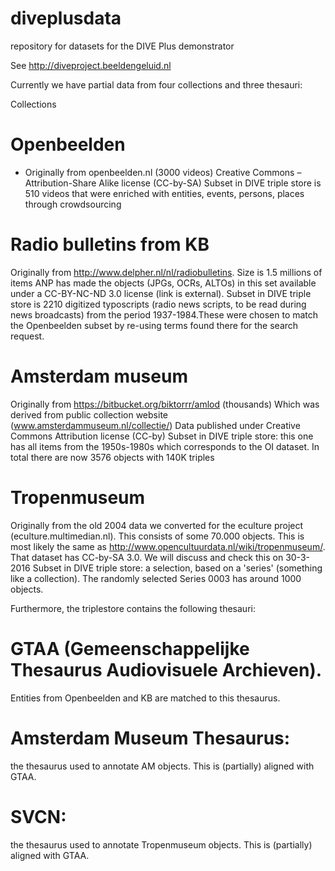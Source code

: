 # diveplusdata
repository for datasets for the DIVE Plus demonstrator

See http://diveproject.beeldengeluid.nl

Currently we have partial data from four collections and three thesauri:

Collections
# Openbeelden
* Originally from openbeelden.nl (3000 videos)
Creative Commons – Attribution-Share Alike license (CC-by-SA)
Subset in DIVE triple store is 510 videos that were enriched with entities, events, persons, places through crowdsourcing

# Radio bulletins from KB
Originally from http://www.delpher.nl/nl/radiobulletins. Size is 1.5 millions of items
ANP has made the objects (JPGs, OCRs, ALTOs) in this set available under a CC-BY-NC-ND 3.0 license (link is external).
Subset in DIVE triple store is 2210 digitized typoscripts (radio news scripts, to be read during news broadcasts) from the period 1937-1984.These were chosen to match the Openbeelden subset by re-using terms found there for the search request. 

# Amsterdam museum
Originally from https://bitbucket.org/biktorrr/amlod (thousands)
Which was derived from public collection website (www.amsterdammuseum.nl/collectie/)
Data published under Creative Commons Attribution license (CC-by)
Subset in DIVE triple store: this one has all items from the 1950s-1980s which corresponds to the OI dataset. In total there are now 3576 objects with 140K triples

# Tropenmuseum
 Originally from the old 2004 data we converted for the eculture project (eculture.multimedian.nl). This consists of some 70.000 objects. 
This is most likely the same as http://www.opencultuurdata.nl/wiki/tropenmuseum/. That dataset has CC-by-SA 3.0. We will discuss and check this on 30-3-2016
Subset in DIVE triple store: a selection, based on a 'series' (something like a collection). The randomly selected Series 0003 has around 1000 objects.

Furthermore, the triplestore contains the following thesauri: 
# GTAA (Gemeenschappelijke Thesaurus Audiovisuele Archieven). 
Entities from Openbeelden and KB are matched to this thesaurus.

# Amsterdam Museum Thesaurus: 
the thesaurus used to annotate AM objects. This is (partially) aligned with GTAA.

# SVCN:
the thesaurus used to annotate Tropenmuseum objects. This is (partially) aligned with GTAA.

